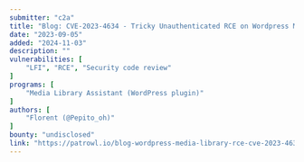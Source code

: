 ```yaml
---
submitter: "c2a"
title: "Blog: CVE-2023-4634 - Tricky Unauthenticated RCE on Wordpress Media Library Assistant Plugin using a good old Imagick"
date: "2023-09-05"
added: "2024-11-03"
description: ""
vulnerabilities: [
    "LFI", "RCE", "Security code review"
]
programs: [
    "Media Library Assistant (WordPress plugin)"
]
authors: [
    "Florent (@Pepito_oh)"
]
bounty: "undisclosed"
link: "https://patrowl.io/blog-wordpress-media-library-rce-cve-2023-4634/"
---
```




